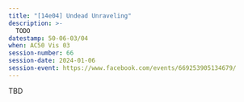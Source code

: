 ```yaml
---
title: "[14e04] Undead Unraveling"
description: >-
  TODO
datestamp: 50-06-03/04
when: AC50 Vis 03
session-number: 66
session-date: 2024-01-06
session-event: https://www.facebook.com/events/669253905134679/
---
```


TBD
